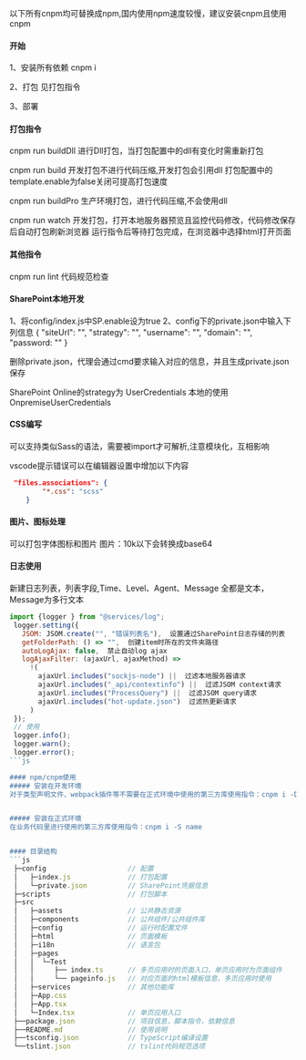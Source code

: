 以下所有cnpm均可替换成npm,国内使用npm速度较慢，建议安装cnpm且使用cnpm


#### 开始
1、安装所有依赖
cnpm i

2、打包
    见打包指令

3、部署


#### 打包指令  
cnpm run buildDll
    进行Dll打包，当打包配置中的dll有变化时需重新打包

cnpm run build
    开发打包不进行代码压缩,开发打包会引用dll
        打包配置中的template.enable为false关闭可提高打包速度

cnpm run buildPro
    生产环境打包，进行代码压缩,不会使用dll

cnpm run watch
    开发打包，打开本地服务器预览且监控代码修改，代码修改保存后自动打包刷新浏览器
    运行指令后等待打包完成，在浏览器中选择html打开页面


#### 其他指令
cnpm run lint
    代码规范检查


#### SharePoint本地开发
1、将config/index.js中SP.enable设为true
2、config下的private.json中输入下列信息
{
  "siteUrl": "",
  "strategy": "",
  "username": "",
  "domain": "", 
  "password: ""
}

删除private.json，代理会通过cmd要求输入对应的信息，并且生成private.json保存

SharePoint Online的strategy为 UserCredentials
本地的使用 OnpremiseUserCredentials

#### CSS编写
可以支持类似Sass的语法，需要被import才可解析,注意模块化，互相影响

vscode提示错误可以在编辑器设置中增加以下内容
```json
 "files.associations": {
        "*.css": "scss"
    }
```

#### 图片、图标处理
可以打包字体图标和图片
图片：10k以下会转换成base64

#### 日志使用
新建日志列表，列表字段,Time、Level、Agent、Message 全都是文本，Message为多行文本
```js
import {logger } from "@services/log";
 logger.setting({
   JSOM: JSOM.create("", "错误列表名"),  设置通过SharePoint日志存储的列表
   getFolderPath: () => "",  创建item时所在的文件夹路径
   autoLogAjax: false,  禁止自动log ajax
   logAjaxFilter: (ajaxUrl, ajaxMethod) =>
     !(
       ajaxUrl.includes("sockjs-node") ||  过滤本地服务器请求
       ajaxUrl.includes("_api/contextinfo") ||  过滤JSOM context请求
       ajaxUrl.includes("ProcessQuery") ||  过滤JSOM query请求
       ajaxUrl.includes("hot-update.json")  过滤热更新请求
     ) 
 });
 // 使用
 logger.info();
 logger.warn();
 logger.error();
```js

#### npm/cnpm使用 
##### 安装在开发环境
对于类型声明文件、webpack插件等不需要在正式环境中使用的第三方库使用指令：cnpm i -D name


##### 安装在正式环境
在业务代码里进行使用的第三方库使用指令：cnpm i -S name


#### 目录结构
```js
 ├─config                    // 配置
 │   ├─index.js              // 打包配置
 │   └─private.json          // SharePoint凭据信息
 ├─scripts                   // 打包脚本
 ├─src
 │   ├─assets                // 公共静态资源
 │   ├─components            // 公共组件/公共组件库
 │   ├─config                // 运行时配置文件
 │   ├─html                  // 页面模板
 │   ├─i18n                  // 语言包
 │   ├─pages
 │   │  └─Test
 │   │     ├── index.ts      // 多页应用时的页面入口，单页应用时为页面组件
 │   │     └── pageinfo.js   // 对应页面的html模板信息，多页应用时使用
 │   ├─services              // 其他功能库
 │   ├─App.css
 │   ├─App.tsx
 │   └─Index.tsx             // 单页应用入口
 ├──package.json             // 项目信息，脚本指令，依赖信息
 ├──README.md                // 使用说明
 ├──tsconfig.json            // TypeScript编译设置
 └──tslint.json              // tslint代码规范选项
```